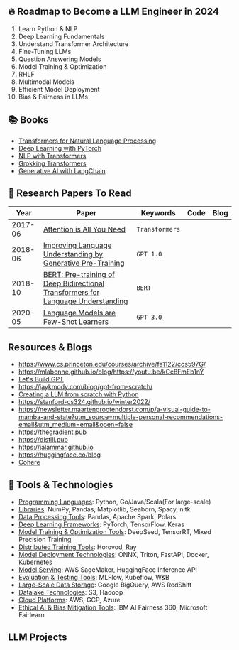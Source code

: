 ## 🔥 Roadmap to Become a LLM Engineer in 2024

1. Learn Python & NLP
2. Deep Learning Fundamentals
3. Understand Transformer Architecture
4. Fine-Tuning LLMs
5. Question Answering Models
6. Model Training & Optimization
7. RHLF
8. Multimodal Models
9. Efficient Model Deployment
10. Bias & Fairness in LLMs

## 📚 Books

- [Transformers for Natural Language Processing]()
- [Deep Learning with PyTorch]()
- [NLP with Transformers]()
- [Grokking Transformers]()
- [Generative AI with LangChain]()


## 📎 Research Papers To Read

| Year | Paper | Keywords | Code | Blog |
| -----| ------|---------|-------|-----|
| 2017-06 | [Attention is All You Need](http://arxiv.org/pdf/1706.03762) | `Transformers` | 
| 2018-06 | [Improving Language Understanding by Generative Pre-Training](https://www.cs.ubc.ca/~amuham01/LING530/papers/radford2018improving.pdf) | `GPT 1.0` |
| 2018-10 | [BERT: Pre-training of Deep Bidirectional Transformers for Language Understanding](https://aclanthology.org/N19-1423.pdf) | `BERT` |
| 2020-05 | [Language Models are Few-Shot Learners](https://papers.nips.cc/paper/2020/file/1457c0d6bfcb4967418bfb8ac142f64a-Paper.pdf) | `GPT 3.0` |



## Resources & Blogs 

- https://www.cs.princeton.edu/courses/archive/fa1122/cos597G/
- https://mlabonne.github.io/blog/https://youtu.be/kCc8FmEb1nÝ
- [Let's Build GPT](https://www.youtube.com/watch?v=kCc8FmEb1nY&pp=ygUObGV0cyBidWlsZCBncHQ%3D)
- https://jaykmody.com/blog/gpt-from-scratch/
- [Creating a LLM from scratch with Python](https://youtu.be/UU1WVnMk4E8)
- https://stanford-cs324.github.io/winter2022/
- https://newsletter.maartengrootendorst.com/p/a-visual-guide-to-mamba-and-state?utm_source=multiple-personal-recommendations-email&utm_medium=email&open=false
- https://thegradient.pub
- https://distill.pub
- https://jalammar.github.io
- https://huggingface.co/blog
- [Cohere](https://cohere.com/llmu?_gl=1*1wvaezx*_ga*MTMxMjI2NTczOC4xNzI0MDcwOTM4*_ga_CRGS116RZS*MTcyNDA3MDkzNi4xLjEuMTcyNDA3MTAyNC40MC4wLjA.*_gcl_au*Nzg4ODI1MjUyLjE3MjQwNzA5Mzk)


## 🧰 Tools & Technologies

- [Programming Languages](): Python, Go/Java/Scala(For large-scale)
- [Libraries](): NumPy, Pandas, Matplotlib, Seaborn, Spacy, nltk
- [Data Processing Tools](): Pandas, Apache Spark, Polars
- [Deep Learning Frameworks](): PyTorch, TensorFlow, Keras
- [Model Training & Optimization Tools](): DeepSeed, TensorRT, Mixed Precision Training
- [Distributed Training Tools](): Horovod, Ray
- [Model Deployment Technologies](): ONNX, Triton, FastAPI, Docker, Kubernetes
- [Model Serving](): AWS SageMaker, HuggingFace Inference API
- [Evaluation & Testing Tools](): MLFlow, Kubeflow, W&B
- [Large-Scale Data Storage](): Google BigQuery, AWS RedShift
- [Datalake Technologies](): S3, Hadoop
- [Cloud Platforms](): AWS, GCP, Azure
- [Ethical AI & Bias Mitigation Tools](): IBM AI Fairness 360, Microsoft Fairlearn



## LLM Projects









